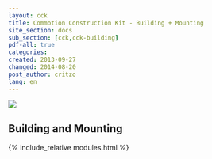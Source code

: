 ```yaml
---
layout: cck
title: Commotion Construction Kit - Building + Mounting
site_section: docs
sub_section: [cck,cck-building]
pdf-all: true
categories: 
created: 2013-09-27
changed: 2014-08-20
post_author: critzo
lang: en
---
```


<p><img src="/files/prep_install_finish_support008.png"><p>
<section>
<h2>Building and Mounting</h2>
{% include_relative modules.html %}
</section>

 
